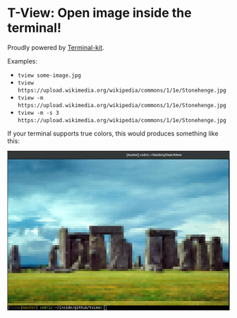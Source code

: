 

# T-View: Open image inside the terminal!

Proudly powered by [Terminal-kit](https://www.npmjs.com/package/terminal-kit).

Examples:

* `tview some-image.jpg`
* `tview https://upload.wikimedia.org/wikipedia/commons/1/1e/Stonehenge.jpg`
* `tview -m https://upload.wikimedia.org/wikipedia/commons/1/1e/Stonehenge.jpg`
* `tview -m -s 3 https://upload.wikimedia.org/wikipedia/commons/1/1e/Stonehenge.jpg`

If your terminal supports true colors, this would produces something like this:

![Example](example1.jpg)

